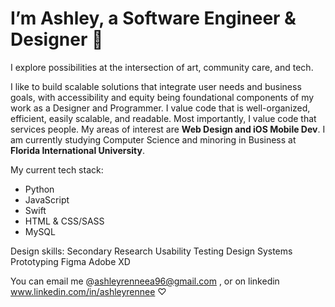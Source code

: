 # I’m Ashley, a Software Engineer & Designer 🤍

I explore possibilities at the intersection of art, community care, and tech. 

I like to build scalable solutions that integrate user needs and business goals, with accessibility and equity being foundational components of my work as a Designer and Programmer. I value code that is well-organized, efficient, easily scalable, and readable. Most importantly, I value code that services people.
My areas of interest are **Web Design and iOS Mobile Dev**.
I am currently studying Computer Science and minoring in Business at **Florida International University**. 

My current tech stack:
- Python
- JavaScript
- Swift
- HTML & CSS/SASS
- MySQL

Design skills:
Secondary Research
Usability Testing
Design Systems
Prototyping 
Figma
Adobe XD

You can email me @ashleyrenneea96@gmail.com , or on linkedin www.linkedin.com/in/ashleyrennee ♡

